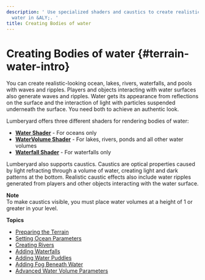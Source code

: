 ```yaml
---
description: ' Use specialized shaders and caustics to create realistic bodies of
  water in &ALY;. '
title: Creating Bodies of water
---
```

# Creating Bodies of water {#terrain-water-intro}

You can create realistic\-looking ocean, lakes, rivers, waterfalls, and pools with waves and ripples\. Players and objects interacting with water surfaces also generate waves and ripples\. Water gets its appearance from reflections on the surface and the interaction of light with particles suspended underneath the surface\. You need both to achieve an authentic look\.

Lumberyard offers three different shaders for rendering bodies of water:
+ **[Water Shader](/docs/userguide/shaders/water.md)** - For oceans only
+ **[WaterVolume Shader](/docs/userguide/shaders/watervolume.md)** - For lakes, rivers, ponds and all other water volumes
+ **[Waterfall Shader](/docs/userguide/shaders/waterfall.md)** - For waterfalls only

Lumberyard also supports caustics\. Caustics are optical properties caused by light refracting through a volume of water, creating light and dark patterns at the bottom\. Realistic caustic effects also include water ripples generated from players and other objects interacting with the water surface\.

**Note**  
To make caustics visible, you must place water volumes at a height of 1 or greater in your level\.

**Topics**
+ [Preparing the Terrain](/docs/userguide/terrain/water-prepare-terrain.md)
+ [Setting Ocean Parameters](/docs/userguide/terrain/water-ocean.md)
+ [Creating Rivers](/docs/userguide/terrain/rivers-intro.md)
+ [Adding Waterfalls](/docs/userguide/terrain/water-waterfalls.md)
+ [Adding Water Puddles](/docs/userguide/terrain/water-puddles.md)
+ [Adding Fog Beneath Water](/docs/userguide/terrain/water-fog.md)
+ [Advanced Water Volume Parameters](/docs/userguide/terrain/water-params-ref.md)
